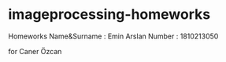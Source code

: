 # imageprocessing-homeworks
Homeworks
Name&Surname : Emin Arslan
Number : 1810213050

for Caner Özcan
